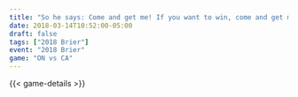 ```yaml
---
title: "So he says: Come and get me! If you want to win, come and get me!"
date: 2018-03-14T10:52:00-05:00
draft: false
tags: ["2018 Brier"]
event: "2018 Brier"
game: "ON vs CA"
---
```

{{< game-details >}}
<!--more--> 